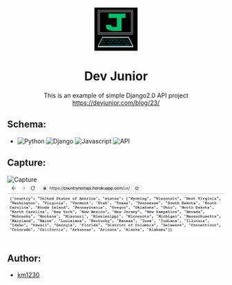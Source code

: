 <p align='center'><img src='https://github.com/km1230/heroku-mysite/blob/master/static/img/favicon.png?raw=true'></p>
<h1 align='center'>Dev Junior</h1>
<p align='center'>This is an example of simple Django2.0 API project<br>
<a align='center' href='https://devjunior.com/blog/23/' target='_blank'>https://devjunior.com/blog/23/</a></p>

## Schema:
* ![Python](https://img.shields.io/badge/Backend-Python3-blue.svg) ![Django](https://img.shields.io/badge/Framework-Django2.0-brightgreen.svg) ![Javascript](https://img.shields.io/badge/Script-Javascript-e26ce0.svg) ![API](https://img.shields.io/badge/Data-API-ff69b4.svg)

## Capture:
![Capture](https://i.imgur.com/lSuahZG.png)
![Demo](https://github.com/km1230/countryrestapi/blob/master/demo2.png?raw=true)

## Author:
* [km1230](https://devjunior.com)
